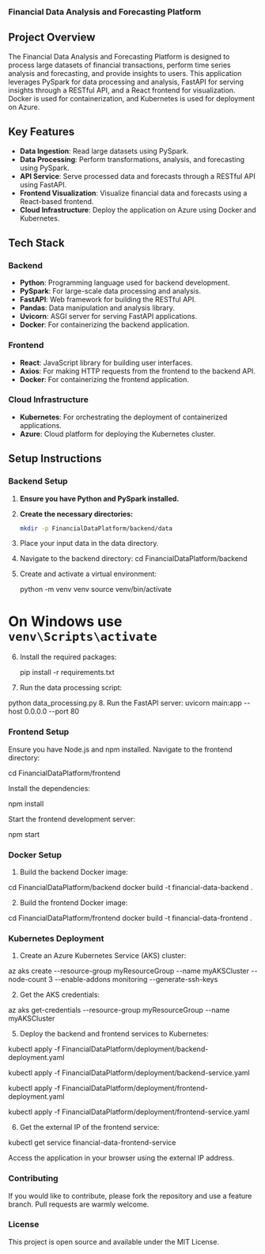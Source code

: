 ### Financial Data Analysis and Forecasting Platform

## Project Overview

The Financial Data Analysis and Forecasting Platform is designed to process large datasets of financial transactions, perform time series analysis and forecasting, and provide insights to users. This application leverages PySpark for data processing and analysis, FastAPI for serving insights through a RESTful API, and a React frontend for visualization. Docker is used for containerization, and Kubernetes is used for deployment on Azure.

## Key Features

- **Data Ingestion**: Read large datasets using PySpark.
- **Data Processing**: Perform transformations, analysis, and forecasting using PySpark.
- **API Service**: Serve processed data and forecasts through a RESTful API using FastAPI.
- **Frontend Visualization**: Visualize financial data and forecasts using a React-based frontend.
- **Cloud Infrastructure**: Deploy the application on Azure using Docker and Kubernetes.

## Tech Stack

### Backend

- **Python**: Programming language used for backend development.
- **PySpark**: For large-scale data processing and analysis.
- **FastAPI**: Web framework for building the RESTful API.
- **Pandas**: Data manipulation and analysis library.
- **Uvicorn**: ASGI server for serving FastAPI applications.
- **Docker**: For containerizing the backend application.

### Frontend

- **React**: JavaScript library for building user interfaces.
- **Axios**: For making HTTP requests from the frontend to the backend API.
- **Docker**: For containerizing the frontend application.

### Cloud Infrastructure

- **Kubernetes**: For orchestrating the deployment of containerized applications.
- **Azure**: Cloud platform for deploying the Kubernetes cluster.


## Setup Instructions

### Backend Setup

1. **Ensure you have Python and PySpark installed.**
2. **Create the necessary directories:**
   ```sh
   mkdir -p FinancialDataPlatform/backend/data
3. Place your input data in the data directory.
4. Navigate to the backend directory:
   cd FinancialDataPlatform/backend
5. Create and activate a virtual environment:

   python -m venv venv
source venv/bin/activate

# On Windows use `venv\Scripts\activate`
6. Install the required packages:

   pip install -r requirements.txt
7. Run the data processing script:

  python data_processing.py
8. Run the FastAPI server:
  uvicorn main:app --host 0.0.0.0 --port 80

### Frontend Setup

Ensure you have Node.js and npm installed.
Navigate to the frontend directory:

cd FinancialDataPlatform/frontend

Install the dependencies:

npm install

Start the frontend development server:

npm start

### Docker Setup

1. Build the backend Docker image:

cd FinancialDataPlatform/backend
docker build -t financial-data-backend .

2. Build the frontend Docker image:

cd FinancialDataPlatform/frontend
docker build -t financial-data-frontend .

### Kubernetes Deployment

1. Create an Azure Kubernetes Service (AKS) cluster:

az aks create --resource-group myResourceGroup --name myAKSCluster --node-count 3 --enable-addons monitoring --generate-ssh-keys

2. Get the AKS credentials:
   
az aks get-credentials --resource-group myResourceGroup --name myAKSCluster

5. Deploy the backend and frontend services to Kubernetes:

kubectl apply -f FinancialDataPlatform/deployment/backend-deployment.yaml

kubectl apply -f FinancialDataPlatform/deployment/backend-service.yaml

kubectl apply -f FinancialDataPlatform/deployment/frontend-deployment.yaml

kubectl apply -f FinancialDataPlatform/deployment/frontend-service.yaml

6. Get the external IP of the frontend service:

kubectl get service financial-data-frontend-service

Access the application in your browser using the external IP address.

### Contributing 
If you would like to contribute, please fork the repository and use a feature branch. Pull requests are warmly welcome.

### License
This project is open source and available under the MIT License.
